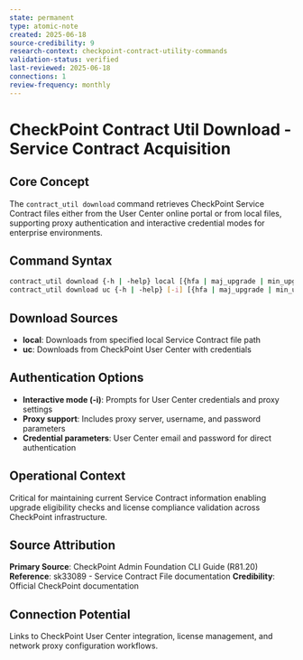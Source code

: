 ```yaml
---
state: permanent
type: atomic-note
created: 2025-06-18
source-credibility: 9
research-context: checkpoint-contract-utility-commands
validation-status: verified
last-reviewed: 2025-06-18
connections: 1
review-frequency: monthly
---
```


# CheckPoint Contract Util Download - Service Contract Acquisition

## Core Concept
The `contract_util download` command retrieves CheckPoint Service Contract files either from the User Center online portal or from local files, supporting proxy authentication and interactive credential modes for enterprise environments.

## Command Syntax
```bash
contract_util download {-h | -help} local [{hfa | maj_upgrade | min_upgrade | upgrade}] <Service Contract File>
contract_util download uc {-h | -help} [-i] [{hfa | maj_upgrade | min_upgrade | upgrade}] <Username> <Password> [<Proxy Server> [<Proxy Username>:<Proxy Password>]]
```

## Download Sources
- **local**: Downloads from specified local Service Contract file path
- **uc**: Downloads from CheckPoint User Center with credentials

## Authentication Options
- **Interactive mode (-i)**: Prompts for User Center credentials and proxy settings
- **Proxy support**: Includes proxy server, username, and password parameters
- **Credential parameters**: User Center email and password for direct authentication

## Operational Context
Critical for maintaining current Service Contract information enabling upgrade eligibility checks and license compliance validation across CheckPoint infrastructure.

## Source Attribution
**Primary Source**: CheckPoint Admin Foundation CLI Guide (R81.20)
**Reference**: sk33089 - Service Contract File documentation
**Credibility**: Official CheckPoint documentation

## Connection Potential
Links to CheckPoint User Center integration, license management, and network proxy configuration workflows.
